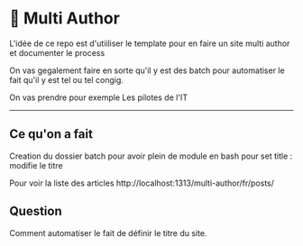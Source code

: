# 🚀 Multi Author

L'idée de ce repo est d'utiiliser le template pour en faire un site multi author et documenter le process

On vas gegalement faire en sorte qu'il y est des batch pour automatiser le fait qu'il y est tel ou tel congig. 

On vas prendre pour exemple Les pilotes de l'IT 

---

## Ce qu'on a fait
Creation du dossier batch 
pour avoir plein de module en bash pour 
set title : modifie le titre


Pour voir la liste des articles 
http://localhost:1313/multi-author/fr/posts/



## Question 

Comment automatiser le fait de définir le titre du site. 